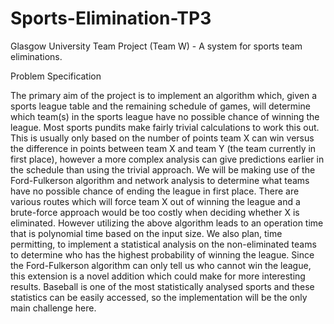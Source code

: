 Sports-Elimination-TP3
======================

Glasgow University Team Project (Team W) - A system for sports team eliminations.

Problem Specification

The primary aim of the project is to implement an 
algorithm which, given a sports league table and the remaining schedule 
of games, will determine which team(s) in the sports league have no possible 
chance of winning the league.
Most sports pundits make fairly trivial calculations to work this out. This 
is usually only based on the number of points team X can win versus the 
difference in points between team X and team Y (the team currently in first 
place), however a more complex analysis can give predictions earlier in the 
schedule than using the trivial approach.
We will be making use of the Ford-Fulkerson algorithm and network analysis 
to determine what teams have no possible chance of ending the league in 
first place. There are various routes which will force team X out of winning 
the league and a brute-force approach would be too costly when deciding whether 
X is eliminated. However utilizing the above algorithm leads to an operation 
time that is polynomial time based on the input size. We also plan, time permitting, 
to implement a statistical analysis on the non-eliminated teams to determine who 
has the highest probability of winning the league. Since the Ford-Fulkerson 
algorithm can only tell us who cannot win the league, this extension is a
 novel addition which could make for more interesting results. Baseball is 
 one of the most statistically analysed sports and these statistics can be 
 easily accessed, so the implementation will be the only main challenge here.